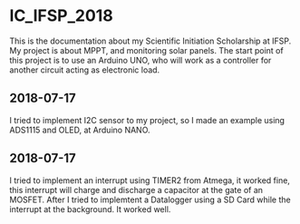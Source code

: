 # IC_IFSP_2018
This is the documentation about my Scientific Initiation Scholarship at IFSP. My project is about MPPT, and monitoring solar panels.
The start point of this project is to use an Arduino UNO, who will work as a controller for another circuit acting as electronic load.
## 2018-07-17
I tried to implement I2C sensor to my project, so I made an example using ADS1115 and OLED, at Arduino NANO.
## 2018-07-17
I tried to implement an interrupt using TIMER2 from Atmega, it worked fine, this interrupt will charge and discharge a capacitor at the gate of an MOSFET.
After I tried to implemtent a Datalogger using a SD Card while the interrupt at the background.
It worked well.
